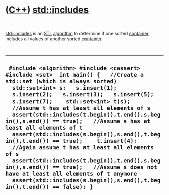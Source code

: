 



 

 

 

 

 

([C++](Cpp.htm)) [std::includes](CppIncludes.htm)
=================================================

 

[std::includes](CppIncludes.htm) is an [STL](CppStl.htm)
[algorithm](CppAlgorithm.htm) to determine if one sorted
[container](CppContainer.htm) includes all values of another sorted
[container](CppContainer.htm).

 

  ------------------------------------------------------------------------------------------------------------------------------------------------------------------------------------------------------------------------------------------------------------------------------------------------------------------------------------------------------------------------------------------------------------------------------------------------------------------------------------------------------------------------------------------------------------------------------------------------------------------------------------------------------------------------------------------------------------------------------------------------------------------
  ` #include <algorithm> #include <cassert> #include <set>  int main() {   //Create a std::set (which is always sorted)   std::set<int> s;   s.insert(1);   s.insert(2);   s.insert(3);   s.insert(5);   s.insert(7);    std::set<int> t(s);    //Assume t has at least all elements of s   assert(std::includes(t.begin(),t.end(),s.begin(),s.end()) == true);   //Assume s has at least all elements of t   assert(std::includes(s.begin(),s.end(),t.begin(),t.end()) == true);    t.insert(4);    //Again assume t has at least all elements of s   assert(std::includes(t.begin(),t.end(),s.begin(),s.end()) == true);   //Assume s does not have at least all elements of t anymore   assert(std::includes(s.begin(),s.end(),t.begin(),t.end()) == false); }`
  ------------------------------------------------------------------------------------------------------------------------------------------------------------------------------------------------------------------------------------------------------------------------------------------------------------------------------------------------------------------------------------------------------------------------------------------------------------------------------------------------------------------------------------------------------------------------------------------------------------------------------------------------------------------------------------------------------------------------------------------------------------------

 

 

 

 

 





 



